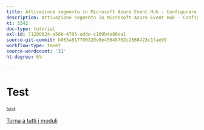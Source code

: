 ```yaml
---
title: Attivazione segmento in Microsoft Azure Event Hub - Configurare l’ambiente Microsoft Azure
description: Attivazione segmento in Microsoft Azure Event Hub - Configurare l’ambiente Microsoft Azure
kt: 5342
doc-type: tutorial
exl-id: 71200024-a56b-4705-adde-c109b4e86ea1
source-git-commit: b083a817700320e8e45645702c2868423c1fae99
workflow-type: tm+mt
source-wordcount: '31'
ht-degree: 6%

---
```


# Test

test

[Torna a tutti i moduli](./../../../overview.md)
